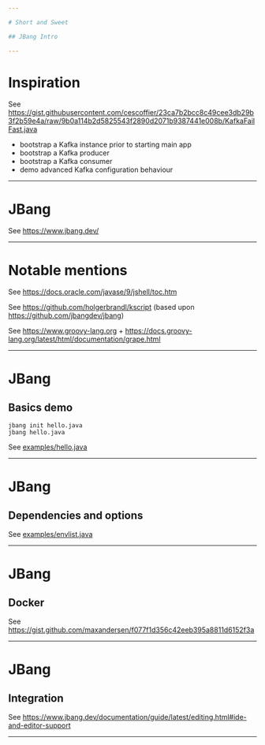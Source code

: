 ```yaml
---

# Short and Sweet

## JBang Intro

---
```


# Inspiration

See https://gist.githubusercontent.com/cescoffier/23ca7b2bcc8c49cee3db29b3f2b59e4a/raw/9b0a114b2d5825543f2890d2071b9387441e008b/KafkaFailFast.java

* bootstrap a Kafka instance prior to starting main app
* bootstrap a Kafka producer
* bootstrap a Kafka consumer
* demo advanced Kafka configuration behaviour

---

# JBang

See https://www.jbang.dev/

---

# Notable mentions

See https://docs.oracle.com/javase/9/jshell/toc.htm

See https://github.com/holgerbrandl/kscript (based upon https://github.com/jbangdev/jbang)

See https://www.groovy-lang.org + https://docs.groovy-lang.org/latest/html/documentation/grape.html 

---

# JBang

## Basics demo

```
jbang init hello.java
jbang hello.java
```

See [examples/hello.java](examples/hello.java)

---

# JBang

## Dependencies and options

See [examples/envlist.java](examples/envlist.java)

---

# JBang 

## Docker

See https://gist.github.com/maxandersen/f077f1d356c42eeb395a8811d6152f3a

---

# JBang 

## Integration

See https://www.jbang.dev/documentation/guide/latest/editing.html#ide-and-editor-support

---